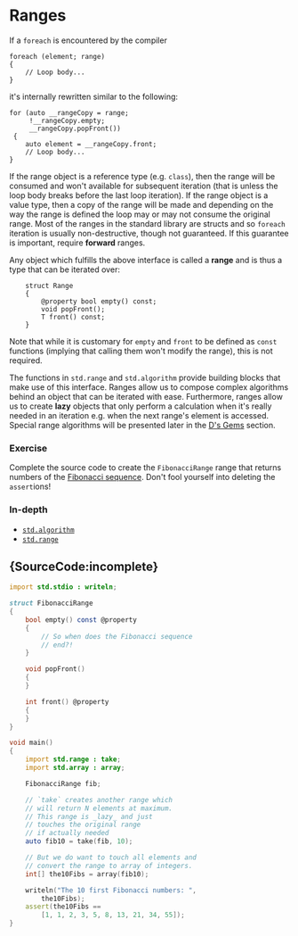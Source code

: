 # Ranges

If a `foreach` is encountered by the compiler

```
foreach (element; range)
{
    // Loop body...
}
```

it's internally rewritten similar to the following:

```
for (auto __rangeCopy = range;
     !__rangeCopy.empty;
     __rangeCopy.popFront())
 {
    auto element = __rangeCopy.front;
    // Loop body...
}
```

If the range object is a reference type (e.g. `class`), then the range will be
consumed and won't available for subsequent iteration (that is unless the
loop body breaks before the last loop iteration). If the range object is
a value type, then a copy of the range will be made and depending on the
way the range is defined the loop may or may not consume the original
range. Most of the ranges in the standard library are structs and so `foreach`
iteration is usually non-destructive, though not guaranteed. If this
guarantee is important, require **forward** ranges.

Any object which fulfills the above interface is called a **range**
and is thus a type that can be iterated over:

```
    struct Range
    {
        @property bool empty() const;
        void popFront();
        T front() const;
    }
 ```
Note that while it is customary for `empty` and `front` to be defined as `const`
functions (implying that calling them won't modify the range), this is not
required.

The functions in `std.range` and `std.algorithm` provide
building blocks that make use of this interface. Ranges allow us
to compose complex algorithms behind an object that
can be iterated with ease. Furthermore, ranges allow us to create **lazy**
objects that only perform a calculation when it's really needed
in an iteration e.g. when the next range's element is accessed.
Special range algorithms will be presented later in the
[D's Gems](gems/range-algorithms) section.

### Exercise

Complete the source code to create the `FibonacciRange` range
that returns numbers of the
[Fibonacci sequence](https://en.wikipedia.org/wiki/Fibonacci_number).
Don't fool yourself into deleting the `assert`ions!

### In-depth

- [`std.algorithm`](http://dlang.org/phobos/std_algorithm.html)
- [`std.range`](http://dlang.org/phobos/std_range.html)

## {SourceCode:incomplete}

```d
import std.stdio : writeln;

struct FibonacciRange
{
    bool empty() const @property
    {
        // So when does the Fibonacci sequence
        // end?!
    }

    void popFront()
    {
    }

    int front() @property
    {
    }
}

void main()
{
    import std.range : take;
    import std.array : array;

    FibonacciRange fib;

    // `take` creates another range which
    // will return N elements at maximum.
    // This range is _lazy_ and just
    // touches the original range
    // if actually needed
    auto fib10 = take(fib, 10);

    // But we do want to touch all elements and
    // convert the range to array of integers.
    int[] the10Fibs = array(fib10);

    writeln("The 10 first Fibonacci numbers: ",
        the10Fibs);
    assert(the10Fibs ==
        [1, 1, 2, 3, 5, 8, 13, 21, 34, 55]);
}
```
